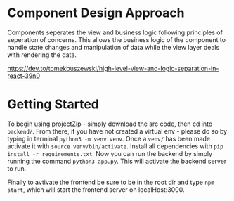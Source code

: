 # Component Design Approach 

Components seperates the view and business logic following principles of seperation of concerns. This allows the business logic of the component to handle state changes and manipulation of data while the view layer deals with rendering the data. 

https://dev.to/tomekbuszewski/high-level-view-and-logic-separation-in-react-39n0

# Getting Started
To begin using projectZip - simply download the src code, then cd into `backend/`. 
From there, if you have not created a virtual env - please do so by typing in 
terminal `python3 -m venv venv`. Once a `venv/` has been made activate it with 
`source venv/bin/activate`. Install all dependencies with 
`pip install -r requirements.txt`. Now you can run the backend by simply running 
the command `python3 app.py`. This will activate the backend server to run. 

Finally to avtivate the frontend be sure to be in the root dir and type `npm start`, 
which will start the frontend server on localHost:3000. 